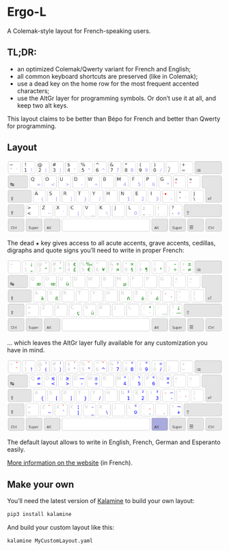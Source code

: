Ergo-L
================================================================================

A Colemak-style layout for French-speaking users.


TL;DR:
--------------------------------------------------------------------------------

* an optimized Colemak/Qwerty variant for French and English;
* all common keyboard shortcuts are preserved (like in Colemak);
* use a dead key on the home row for the most frequent accented characters;
* use the AltGr layer for programming symbols. Or don’t use it at all, and keep two alt keys.

This layout claims to be better than Bépo for French and better than Qwerty for programming.


Layout
--------------------------------------------------------------------------------

![base layout](img/ergol.png)

The dead <kbd>★</kbd> key gives access to all acute accents, grave accents, cedillas, digraphs and quote signs you’ll need to write in proper French:

![dead key layout](img/ergol_1dk.png)

… which leaves the AltGr layer fully available for any customization you have in mind.

![altgr layout](img/ergol_alt.png)

The default layout allows to write in English, French, German and Esperanto easily.

[More information on the website](https://ergol.org) (in French).


Make your own
--------------------------------------------------------------------------------

You’ll need the latest version of [Kalamine](https://github.com/fabi1cazenave/kalamine) to build your own layout:

```bash
pip3 install kalamine
```

And build your custom layout like this:

```bash
kalamine MyCustomLayout.yaml
```

